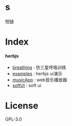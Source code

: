 # s
短链

# Index

#### herbjs
- [breathing](https://zhzluke96.github.io/s/herbjs/breathing/) : 仿三星呼吸训练
- [examples](https://zhzluke96.github.io/s/herbjs/examples/) : herbjs ui演示
- [musicApp](https://zhzluke96.github.io/s/herbjs/musicApp/) : web音乐播放器
- [softUI](https://zhzluke96.github.io/s/herbjs/softUI/) : soft ui


# License
GPL-3.0
